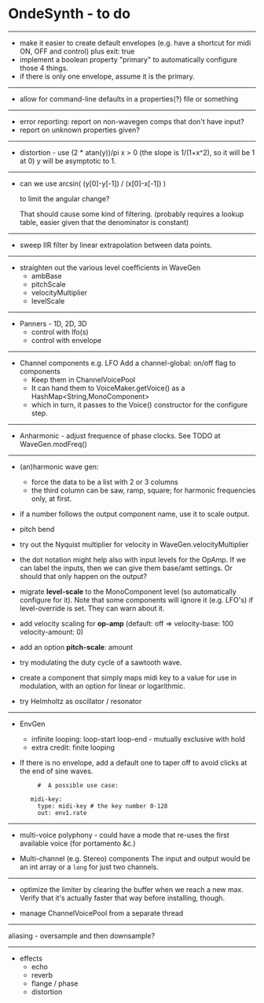 # OndeSynth - to do

 ---
  - make it easier to create default envelopes (e.g. have a shortcut for midi ON, OFF and control) plus exit: true
  - implement a boolean property "primary" to automatically configure those 4 things.
  - if there is only one envelope, assume it is the primary. 
   
 ---
 
  - allow for command-line defaults in a properties(?) file or something
 
 ---
 
  - error reporting: report on non-wavegen comps that don't have input?
  - report on unknown properties given? 
 
 ---
 
  - distortion - use (2 * atan(y))/pi 
     x > 0 (the slope is 1/(1+x^2), so it will be 1 at 0)
     y will be asymptotic to 1.
 
 ---
 
  - can we use 
        arcsin( (y[0]-y[-1]) / (x[0]-x[-1]) ) 
        
    to limit the angular change?
     
    That should cause some kind of filtering. (probably requires
    a lookup table, easier given that the denominator is constant)
 
 ---
  
 - sweep IIR filter by linear extrapolation between data points.     
 
---
 - straighten out the various level coefficients in WaveGen
    - ambBase
    - pitchScale
    - velocityMultiplier
    - levelScale    
    
 ----
 
 - Panners - 1D, 2D, 3D
    - control with lfo(s)
    - control with envelope
    
---  
  - Channel components e.g. LFO
 Add a channel-global: on/off flag to components
     - Keep them in ChannelVoicePool
     - It can hand them to VoiceMaker.getVoice() as a HashMap<String,MonoComponent>
     - which in turn, it passes to the Voice() constructor for the configure step.
   
 
 --- 
  - Anharmonic - adjust frequence of phase clocks. See TODO at WaveGen.modFreq()

 ---

 - (an)harmonic wave gen: 
    - force the data to be a list with 2 or 3 columns
    - the third column can be saw, ramp, square; for harmonic frequencies only, at first.   

 - if a number follows the output component name, use it to scale output.
  
 - pitch bend
 
 - try out the Nyquist multiplier for velocity in WaveGen.velocityMultiplier
   
 - the dot notation might help also with input levels for the OpAmp. If we can label the inputs, then we can give them base/amt settings. Or should that only happen on the output?

 - migrate **level-scale** to the MonoComponent level (so automatically configure for it).
 Note that some components will ignore it (e.g. LFO's) if level-override is set. They can warn about it.

 - add velocity scaling for **op-amp** 
 (default: off => velocity-base: 100 velocity-amount: 0)
 
 - add an option **pitch-scale**: amount
 
 - try modulating the duty cycle of a sawtooth wave.

 - create a component that simply maps midi key to a value
    for use in modulation, 
    with an option for linear or logarithmic. 
  
 - try Helmholtz as oscillator / resonator   
 
 -----------
   - EnvGen
 
     - infinite looping: loop-start loop-end - mutually exclusive with hold
     - extra credit: finite looping
 
   - If there is no envelope, add a default one to taper off to avoid clicks at the end of sine waves.
  
       ```    
            #  A possible use case:  
          
          midi-key: 
            type: midi-key # the key number 0-128
            out: env1.rate 
       ```
   ------

 - multi-voice polyphony - could have a mode that re-uses the first available voice (for portamento &c.) 
 
 - Multi-channel (e.g. Stereo) components
   The input and output would be an int array 
   or a `long` for just two channels.

----------------

 - optimize the limiter by clearing the buffer when we reach a new max. Verify that it's actually faster that way before installing, though. 
 
 - manage ChannelVoicePool from a separate thread

-----------

aliasing - oversample and then downsample? 

 ---

 - effects 
    - echo
    - reverb
    - flange / phase
    - distortion 
 